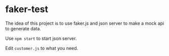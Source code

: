 # faker-test

The idea of this project is to use faker.js and json server to make a mock api to generate data.  

Use `npm start` to start json server.

Edit `customer.js` to what you need.
